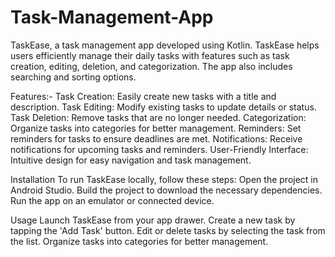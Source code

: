 # Task-Management-App

TaskEase, a task management app developed using Kotlin. TaskEase helps users efficiently manage their daily tasks with features such as task creation, editing, deletion, and categorization. The app also includes searching and sorting options.

Features:-
Task Creation: Easily create new tasks with a title and description.
Task Editing: Modify existing tasks to update details or status.
Task Deletion: Remove tasks that are no longer needed.
Categorization: Organize tasks into categories for better management.
Reminders: Set reminders for tasks to ensure deadlines are met.
Notifications: Receive notifications for upcoming tasks and reminders.
User-Friendly Interface: Intuitive design for easy navigation and task management.

Installation
To run TaskEase locally, follow these steps:
Open the project in Android Studio.
Build the project to download the necessary dependencies.
Run the app on an emulator or connected device.

Usage
Launch TaskEase from your app drawer.
Create a new task by tapping the 'Add Task' button.
Edit or delete tasks by selecting the task from the list.
Organize tasks into categories for better management.
